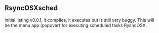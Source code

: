 ## RsyncOSXsched

Initial listing v0.0.1, it compiles, it executes but is still very buggy. This will be the menu app (popover) for executing scheduled tasks RysncOSX. 
